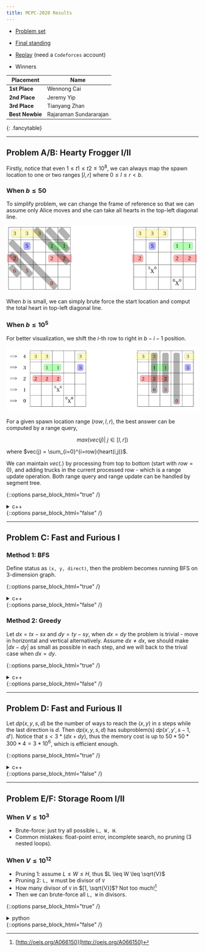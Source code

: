 ```yaml
---
title: MCPC-2020 Results
---
```


* [Problem set](https://drive.google.com/open?id=10ZV8zfF-cZVqo9nHXetZM1mQF8Odol--)
* [Final standing](/mcpc-archives/Scoreboard-2020.html)
* [Replay](https://codeforces.com/contestInvitation/ce850d9c14b52339c0e12854d71be945e622dd7f) (need a `Codeforces` account)

* Winners

| **Placement**   | Name  |
|-----------      |-------|
| **1st Place**   | Wennong Cai  |
| **2nd Place**   | Jeremy Yip   |
| **3rd Place**   | Tianyang Zhan|
| **Best Newbie** | Rajaraman Sundararajan |
{: .fancytable}

---

## Problem A/B: Hearty Frogger I/II

Firstly, notice that even $1\leq t1 \leq t2 \leq 10^8$, we can always map the spawn location to one or two ranges $[l, r]$ where $0 \leq l \leq r < b$.

### When $b \leq 50$

To simplify problem, we can change the frame of reference so that we can assume only Alice moves
   and she can take all hearts in the top-left diagonal line.

![](/assets/img/mcpc-2020/Diagonal.png)

When $b$ is small,  we can simply brute force the start location and comput the total heart in top-left diagonal line.

### When $b \leq 10^5$

For better visualization, we shift the $i$-th row to right in $b-i-1$ position.

![](/assets/img/mcpc-2020/Shifting.png)

For a given spawn location range $(row, l, r)$, the best answer can be computed by a range query,

$$
max(vec(j) |\ j \in [l, r])
$$

where $vec(j) = \sum_{i=0}^{i=row}{heart(i,j)}$.

We can maintain $vec(.)$ by processing from top to bottom (start with $row=0$), 
   and adding trucks in the current processed row - which is a range update operation.
Both range query and range update can be handled by segment tree.


{::options parse_block_html="true" /} 
<details><summary markdown="span">c++</summary>

```c++
#include <bits/stdc++.h>
using namespace std;
typedef pair<int, int> pii;
typedef vector<int> vi;
const int maxn = 100001;

struct truck {
  int x, y, l, h;
  bool operator < (const truck& rhs) const {
    return y < rhs.y;
  }
};

struct spawn {
  int x, y, tl, tr;
  bool operator < (const spawn& rhs) const {
    return y < rhs.y;
  }
};

vector<truck> tk;
vector<spawn> sp;

int b, p, q;
int best[maxn << 2], lazy[maxn << 2];

void push_down(int rt) {
  assert((rt<<1) < (b<<2));
  assert((rt<<1|1) < (b<<2));
  if (lazy[rt]) {
    lazy[rt<<1] += lazy[rt];
    best[rt<<1] += lazy[rt];

    lazy[rt<<1|1] += lazy[rt];
    best[rt<<1|1] += lazy[rt];
    lazy[rt] = 0;
  }
}

void push_up(int rt) {
  assert((rt<<1) < (b << 2));
  assert((rt<<1|1) < (b << 2));
  best[rt] = max(best[rt<<1], best[rt<<1|1]);
}

void update(int l, int r, int L, int R, int rt, int v) {
  assert(r >= l);
  assert(l >= 0 && r <= b-1);
  int mid = (L + R) >> 1;

  if (l <= L && R <= r) {
    lazy[rt] += v;
    best[rt] += v;
    return;
  }

  push_down(rt);
  if (l <= mid && r >= L) update(l, r, L, mid, rt<<1, v);
  if (l <= R && r >= mid+1) update(l, r, mid+1, R, rt<<1|1, v);
  push_up(rt);
}

int query(int l, int r, int L, int R, int rt) {
  assert(r >= l);
  assert(l >= 0 && r <= b-1);
  int mid = (L + R) >> 1;
  if (l <= L && R <= r) {
    return best[rt];
  }
  push_down(rt);
  int lans = -1, rans = -1;
  if (l <= mid && r >= L) lans = query(l, r, L, mid, rt<<1);
  if (l <= R && r >= mid+1) rans = query(l, r, mid+1, R, rt<<1|1);
  push_up(rt);
  return max(lans, rans);
}

void init() {
  memset(best, 0, sizeof(best));
  memset(lazy, 0, sizeof(lazy));
}

void solve() {

  init();

  int pt = p-1, ps = q-1, ans = -1;
  for (int y=b-1; y>=0; y--) {
    while (pt >= 0 && tk[pt].y > y) pt--;
    while (ps >= 0 && sp[ps].y > y) ps--;

    int d = b-1-y;
    while (pt >= 0 && tk[pt].y == y) {
      const truck& c = tk[pt];
      int l = (c.x - d + b) % b, r = (l + c.l - 1) % b;

      if (l <= r) {
        //printf("update l: %d, r: %d, h: %d\n", l, r, c.h);
        update(l, r, 0, b-1, 1, c.h);
      }
      else {
        //printf("update l: %d, r: %d, h: %d\n", l, b-1, c.h);
        update(l, b-1, 0, b-1, 1, c.h);
        //printf("update l: %d, r: %d, h: %d\n", 0, r, c.h);
        update(0, r, 0, b-1, 1, c.h);
      }
      pt--;
    }

    while (ps >= 0 && sp[ps].y == y) {
      const spawn& c = sp[ps];
      int l, r;
      if (c.tr - c.tl + 1 >= b) {
        l = 0;
        r = b-1;
      } else {
        l = ((c.x - c.tr - d) % b + b) % b, 
        r = ((c.x - c.tl - d) % b + b) % b;
      }

      if (l <= r) {
        int tmp = query(l, r, 0, b-1, 1);
        //printf("query(%d, %d) = %d\n", l, r, tmp);
        ans = max(ans, tmp);
      }
      else {
        int tmp = query(l, b-1, 0, b-1, 1);
        //printf("query-1 (%d, %d) = %d\n", l, b-1, tmp);
        ans = max(ans, tmp);

        tmp = query(0, r, 0, b-1, 1);
        //printf("query-2 (%d, %d) = %d\n", 0, r, tmp);
        ans = max(ans, tmp);
      }
      ps--;
    }
  }

  cout << ans << endl;
}


int main() {
  cin >> b >> p >> q;

  tk.resize(p);
  sp.resize(q);

  for (size_t i=0; i<(size_t)p; i++) {
    cin >> tk[i].x >> tk[i].y >> tk[i].l >> tk[i].h;
  }

  for (size_t i=0; i<(size_t)q; i++) {
    cin >> sp[i].x >> sp[i].y >> sp[i].tl >> sp[i].tr;
  }

  sort(tk.begin(), tk.end());
  sort(sp.begin(), sp.end());
  solve();
  return 0;
}
```
</details>
{::options parse_block_html="false" /}

---

## Problem C: Fast and Furious I

### Method 1: BFS

Define status as `(x, y, direct)`, then the problem becomes running BFS on 3-dimension graph.

{::options parse_block_html="true" /} 
<details><summary markdown="span">c++</summary>

```c++
#include <bits/stdc++.h>
using namespace std;
typedef pair<int, int> pii;
const int maxx = 110;
const int maxy = 110;
const int dx[] = {0, 0, 1, -1};
const int dy[] = {1, -1, 0, 0};

vector<pii> p;
int m, sx, sy, tx, ty;
int ts[maxx][maxy][4];

struct node {
  int x, y, d;
};

void solve() {
  queue<node> q;
  node best = node{-1, -1, -1};
  memset(ts, -1, sizeof(ts));
  q.push({sx, sy, 0});
  ts[sx][sy][0] = 0;

  while (!q.empty()) {
    node c = q.front(); q.pop();
    int cost = ts[c.x][c.y][c.d];

    if (c.x == tx && c.y == ty) {
      if (best.x == -1) best = c;
      else if (ts[best.x][best.y][best.d] > cost) best = c;
      continue;
    }
    for (int i=0; i<4; i++) {
      // change direction
      if (cost > 0 && cost % m == 0 && i == c.d) continue;
      node nxt;
      nxt.x = c.x + dx[i];
      nxt.y = c.y + dy[i];
      nxt.d = i;
      // if nxt in bound
      if (nxt.x >= 0 && nxt.x < maxx && nxt.y >= 0 && nxt.y < maxy) {
        if (ts[nxt.x][nxt.y][nxt.d] == -1 || ts[nxt.x][nxt.y][nxt.d] > cost + 1) {
          ts[nxt.x][nxt.y][nxt.d] = cost + 1;
          q.push(nxt);
        }
      }
    }
  }

  int best_cost = ts[best.x][best.y][best.d];
  while (!(best.x == sx && best.y == sy)) {
    p.push_back({best.x, best.y});
    int cost = ts[best.x][best.y][best.d];
    int prex = best.x - dx[best.d];
    int prey = best.y - dy[best.d];
    int pred = -1;
    for (int d=0; d<4; d++) if (ts[prex][prey][d] + 1 == cost) {
      if (ts[prex][prey][d] > 0 && ts[prex][prey][d] % m == 0 && d == best.d) continue;
      pred = d;
      break;
    }
    assert(pred != -1);
    best = {prex, prey, pred};
  }

  reverse(p.begin(), p.end());
  assert(p.size() == best_cost);

  cout << best_cost << endl;
  for (auto i: p) cout << i.first << " " << i.second << endl;
}

int main() {
  cin >> m >> sx >> sy >> tx >> ty;
  solve();
  return 0;
}
```
</details>
{::options parse_block_html="false" /}


### Method 2: Greedy

Let $dx=tx-sx$ and $dy=ty-sy$, when $dx=dy$ the problem is trivial - move in horizontal and vertical alternatively.
Assume $dx \neq dx$, we should make $|dx - dy|$ as small as possible in each step, and we will back to the trival case when $dx =dy$.

{::options parse_block_html="true" /} 
<details><summary markdown="span">c++</summary>

```c++
#include <bits/stdc++.h>
using namespace std;
typedef pair<int, int> pii;
vector<pii> p;
int m, sx, sy, tx, ty;

void make_move(int& cur, int& delta) {
  if (delta <= 0) {
    cur--;
    delta++;
  } else {
    cur ++;
    delta --;
  }
}

void solve() {
  int dx = tx - sx;
  int dy = ty - sy;

  int curx = sx, cury = sy, ts = 0;
  int pred = 0; // 0: dx, 1: dy
  while (!(curx == tx && cury == ty)) {
    //printf("ts: %d, cur: (%d, %d), dx: %d, dy: %d\n", ts, curx, cury, dx, dy);
    if (ts > 0 && ts % m == 0) {
      if (pred == 1) {
        make_move(curx, dx);
        pred = 0;
      }
      else {
        make_move(cury, dy);
        pred = 1;
      }
    } else {
      if (dx > dy) {
        make_move(curx, dx);
        pred = 0;
      } else {
        make_move(cury, dy);
        pred = 1;
      }
    }
    p.push_back({curx, cury});
    ts++;
  }

  cout << ts << endl;
  for (auto i: p) cout << i.first << " " << i.second << endl;
}

int main() {
  cin >> m >> sx >> sy >> tx >> ty;
  solve();
  return 0;
}
```
</details>
{::options parse_block_html="false" /}

---

## Problem D: Fast and Furious II

Let $dp(x, y, s, d)$ be the number of ways to reach the $(x, y)$ in $s$ steps while the last direction is $d$.
Then $dp(x, y, s, d)$ has subproblem(s) $dp(x', y', s-1, d')$.
Notice that $s < 3 * (dx + dy)$, thus the memory cost is up to $50 * 50 * 300 * 4 = 3 * 10^6$, which is efficient enough.

{::options parse_block_html="true" /} 
<details><summary markdown="span">c++</summary>

```c++
#include <bits/stdc++.h>
using namespace std;
typedef pair<int, int> pii;
const int D = 25;
const int maxx = 52 + 2*D;
const int maxy = 52 + 2*D;
const int dx[] = {0, 0, 1, -1};
const int dy[] = {1, -1, 0, 0};
const long long mod = 1000000007;

int m, sx, sy, tx, ty;
int mem[maxx][maxy][maxx*3][4];

int calc(int x, int y, int t, int d) {

  if (mem[x][y][t][d] != -1) return mem[x][y][t][d];

  if (t == 0) {
    if (x == sx && y == sy && d == 0) mem[x][y][t][d] = 1;
    else mem[x][y][t][d] = 0;
    return mem[x][y][t][d];
  }

  if (x == sx && y == sy) {
    mem[x][y][t][d] = 0;
    return 0;
  }

  int prex = x - dx[d];
  int prey = y - dy[d];
  int res = 0;
  if (prex >= 0 && prex <= tx + D && prey >= 0 && prey <= ty + D)
  {
    for (int i=0; i<4; i++) {
      if (t>1 && (t-1) % m == 0 && i == d) continue;
      res += calc(prex, prey, t-1, i);
      if (res >= mod) res %= mod;
    }
  }
  mem[x][y][t][d] = res;
  return res;
}

void solve() {
  memset(mem, -1, sizeof(mem));
  int ans = -1;
  int opt = max(tx - sx, ty - sy);
  for (int t=1; t<=3*opt; t++) {
    for (int d=0; d<4; d++) {
      int res = calc(tx, ty, t, d);
      if (res == 0) continue;
      if (ans == -1) ans = 0;
      ans = (ans + res) % mod;
    }
    if (ans >= 0) {
      cout << t << " " << ans << endl;
      break;
    }
  }
}

int main() {
  cin >> m >> sx >> sy >> tx >> ty;
  sx += D, sy += D, tx += D, ty += D;
  solve();
  return 0;
}
```
</details>
{::options parse_block_html="false" /}

---

## Problem E/F: Storage Room I/II

### When $V \leq 10^3$

* Brute-force: just try all possible `L, W, H`.
* Common mistakes: float-point error, incomplete search, no pruning (3 nested loops).

### When $V \leq 10^{12}$

* Pruning 1: assume $L \leq W \leq H$, thus $L \leq W \leq \sqrt{V}$
* Pruning 2: `L, W` must be divisor of `V`
* How many divisor of `V` in $[1, \sqrt{V}]$? Not too much![^1]
* Then we can brute-force all `L, W` in divisors.

[^1]:[http://oeis.org/A066150](http://oeis.org/A066150)

{::options parse_block_html="true" /} 
<details><summary markdown="span">python</summary>

```python

import math

v = int(input())
divs = []
sqr = int(math.sqrt(v)) + 1
for i in range(1, sqr + 1):
    if v % i == 0:
        divs.append(i)

best = math.inf

for first_one in divs:
    for second_one in divs:
        if v % (first_one * second_one) == 0:
            third_one = v / (first_one * second_one)
            best = int(min(best, 2 * (first_one * (second_one + third_one) + second_one * third_one)))

print(int(best))
```
</details>
{::options parse_block_html="false" /}
